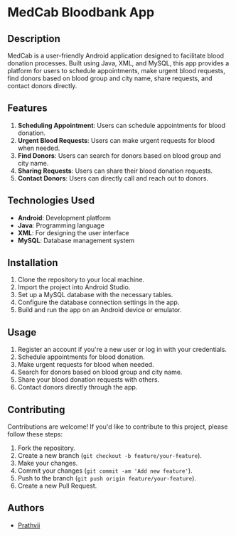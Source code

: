 # MedCab Bloodbank App

## Description

MedCab is a user-friendly Android application designed to facilitate blood donation processes. Built using Java, XML, and MySQL, this app provides a platform for users to schedule appointments, make urgent blood requests, find donors based on blood group and city name, share requests, and contact donors directly. 

## Features

1. **Scheduling Appointment**: Users can schedule appointments for blood donation.
2. **Urgent Blood Requests**: Users can make urgent requests for blood when needed.
3. **Find Donors**: Users can search for donors based on blood group and city name.
4. **Sharing Requests**: Users can share their blood donation requests.
5. **Contact Donors**: Users can directly call and reach out to donors.

## Technologies Used

- **Android**: Development platform
- **Java**: Programming language
- **XML**: For designing the user interface
- **MySQL**: Database management system

## Installation

1. Clone the repository to your local machine.
2. Import the project into Android Studio.
3. Set up a MySQL database with the necessary tables.
4. Configure the database connection settings in the app.
5. Build and run the app on an Android device or emulator.

## Usage

1. Register an account if you're a new user or log in with your credentials.
2. Schedule appointments for blood donation.
3. Make urgent requests for blood when needed.
4. Search for donors based on blood group and city name.
5. Share your blood donation requests with others.
6. Contact donors directly through the app.

## Contributing

Contributions are welcome! If you'd like to contribute to this project, please follow these steps:

1. Fork the repository.
2. Create a new branch (`git checkout -b feature/your-feature`).
3. Make your changes.
4. Commit your changes (`git commit -am 'Add new feature'`).
5. Push to the branch (`git push origin feature/your-feature`).
6. Create a new Pull Request.

## Authors

- [Prathvii](https://github.com/Prathvii)

